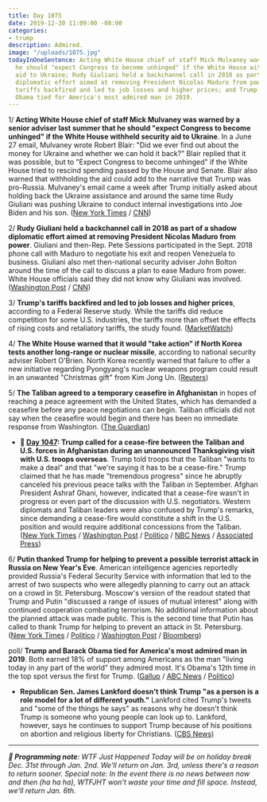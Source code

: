 ```yaml
---
title: Day 1075
date: 2019-12-30 11:09:00 -08:00
categories:
- trump
description: Admired.
image: "/uploads/1075.jpg"
todayInOneSentence: Acting White House chief of staff Mick Mulvaney was warned that
  he should "expect Congress to become unhinged" if the White House withheld security
  aid to Ukraine; Rudy Giuliani held a backchannel call in 2018 as part of a shadow
  diplomatic effort aimed at removing President Nicolas Maduro from power; Trump's
  tariffs backfired and led to job losses and higher prices; and Trump and Barack
  Obama tied for America's most admired man in 2019.
---
```


1/ **Acting White House chief of staff Mick Mulvaney was warned by a senior adviser last summer that he should "expect Congress to become unhinged" if the White House withheld security aid to Ukraine**. In a June 27 email, Mulvaney wrote Robert Blair: "Did we ever find out about the money for Ukraine and whether we can hold it back?" Blair replied that it was possible, but to "Expect Congress to become unhinged" if the White House tried to rescind spending passed by the House and Senate. Blair also warned that withholding the aid could add to the narrative that Trump was pro-Russia. Mulvaney's email came a week after Trump initially asked about holding back the Ukraine assistance and around the same time Rudy Giuliani was pushing Ukraine to conduct internal investigations into Joe Biden and his son. ([New York Times](https://www.nytimes.com/2019/12/29/us/politics/trump-ukraine-military-aid.html) / [CNN](https://www.cnn.com/2019/12/30/politics/mick-mulvaney-robert-blair-ukraine-aid/))

2/ **Rudy Giuliani held a backchannel call in 2018 as part of a shadow diplomatic effort aimed at removing President Nicolas Maduro from power**. Giuliani and then-Rep. Pete Sessions participated in the Sept. 2018 phone call with Maduro to negotiate his exit and reopen Venezuela to business. Giuliani also met then-national security adviser John Bolton around the time of the call to discuss a plan to ease Maduro from power. White House officials said they did not know why Giuliani was involved. ([Washington Post](https://www.washingtonpost.com/politics/trumps-lawyer-and-the-venezuelan-president-how-giuliani-got-involved-in-back-channel-talks-with-maduro/2019/12/29/289dc6aa-235f-11ea-86f3-3b5019d451db_story.html) / [CNN](https://www.cnn.com/2019/12/29/politics/rudy-giuliani-venezuela-maduro-phone-call/index.html))

3/ **Trump's tariffs backfired and led to job losses and higher prices**, according to a Federal Reserve study. While the tariffs did reduce competition for some U.S. industries, the tariffs more than offset the effects of rising costs and retaliatory tariffs, the study found. ([MarketWatch](https://www.marketwatch.com/story/fed-study-finds-trump-tariffs-backfired-2019-12-27))

4/ **The White House warned that it would "take action" if North Korea tests another long-range or nuclear missile**, according to national security adviser Robert O'Brien. North Korea recently warned that failure to offer a new initiative regarding Pyongyang's nuclear weapons program could result in an unwanted "Christmas gift" from Kim Jong Un. ([Reuters](https://www.reuters.com/article/us-northkorea-missiles-usa-idUSKBN1YX0CM))

5/ **The Taliban agreed to a temporary ceasefire in Afghanistan** in hopes of reaching a peace agreement with the United States, which has demanded a ceasefire before any peace negotiations can begin. Taliban officials did not say when the ceasefire would begin and there has been no immediate response from Washington. ([The Guardian](https://www.theguardian.com/world/2019/dec/30/afghanistans-taliban-ruling-council-ready-for-ceasefire-with-us))

* **📌 [Day 1047](https://whatthefuckjusthappenedtoday.com/2019/12/02/day-1047/): Trump called for a cease-fire between the Taliban and U.S. forces in Afghanistan during an unannounced Thanksgiving visit with U.S. troops overseas**. Trump told troops that the Taliban "wants to make a deal" and that "we're saying it has to be a cease-fire." Trump claimed that he has made "tremendous progress" since he abruptly canceled his previous peace talks with the Taliban in September. Afghan President Ashraf Ghani, however, indicated that a cease-fire wasn't in progress or even part of the discussion with U.S. negotiators. Western diplomats and Taliban leaders were also confused by Trump's remarks, since demanding a cease-fire would constitute a shift in the U.S. position and would require additional concessions from the Taliban. ([New York Times](https://www.nytimes.com/2019/11/29/world/asia/afghanistan-taliban-peace-talks-ghani-trump.html) / [Washington Post](https://www.washingtonpost.com/national-security/trumps-talk-of-afghanistan-cease-fire-appears-to-surprise-the-taliban-afghan-government/2019/11/29/3a661a34-12d1-11ea-b0fc-62cc38411ebb_story.html) / [Politico](https://www.politico.com/news/2019/11/28/trump-makes-surprise-thanksgiving-visit-to-us-troops-in-afghanistan-074388) / [NBC News](https://www.nbcnews.com/politics/politics-news/trump-makes-surprise-thanksgiving-visit-troops-afghanistan-n1093131) / [Associated Press](https://apnews.com/825e94e2f8b340aab6151b47e0aff161))

6/ **Putin thanked Trump for helping to prevent a possible terrorist attack in Russia on New Year's Eve**. American intelligence agencies reportedly provided Russia's Federal Security Service with information that led to the arrest of two suspects who were allegedly planning to carry out an attack on a crowd in St. Petersburg. Moscow's version of the readout stated that Trump and Putin "discussed a range of issues of mutual interest" along with continued cooperation combating terrorism. No additional information about the planned attack was made public. This is the second time that Putin has called to thank Trump for helping to prevent an attack in St. Petersburg. ([New York Times](https://www.nytimes.com/2019/12/29/world/europe/putin-trump-terrorism.html) / [Politico](https://www.politico.com/news/2019/12/29/kremlin-putin-calls-to-thank-trump-for-help-on-terrorism-090430) / [Washington Post](https://www.washingtonpost.com/world/putin-thanks-trump-for-information-that-helped-foil-a-planned-terrorist-attack-in-st-petersburg/2019/12/30/9788ee34-2b32-11ea-bffe-020c88b3f120_story.html) / [Bloomberg](https://www.bloomberg.com/news/articles/2019-12-29/putin-thanks-trump-in-call-for-anti-terrorism-help-kremlin-says))

poll/ **Trump and Barack Obama tied for America's most admired man in 2019**. Both earned 18% of support among Americans as the man "living today in any part of the world" they admired most. It's Obama's 12th time in the top spot versus the first for Trump. ([Gallup](https://news.gallup.com/poll/273125/obama-trump-tie-admired-man-2019.aspx) / [ABC News](https://abcnews.go.com/Politics/trump-obama-tie-americas-admired-man-2019-survey/story?id=67984441) / [Politico](https://www.politico.com/news/2019/12/30/trump-obama-tie-americas-most-admired-man-091023))

* **Republican Sen. James Lankford doesn't think Trump "as a person is a role model for a lot of different youth."** Lankford cited Trump's tweets and "some of the things he says" as reasons why he doesn't think Trump is someone who young people can look up to. Lankford, however, says he continues to support Trump because of his positions on abortion and religious liberty for Christians. ([CBS News](https://www.cbsnews.com/news/james-lankford-on-face-the-nation-gop-senator-says-he-doesnt-believe-trump-is-a-role-model-for-young-people/))

---

***👋 Programming note**: WTF Just Happened Today will be on holiday break Dec. 31st through Jan. 2nd. We'll return on Jan. 3rd, unless there's a reason to return sooner. Special note: In the event there is no news between now and then (ha ha ha), WTFJHT won't waste your time and fill space. Instead, we'll return Jan. 6th.*